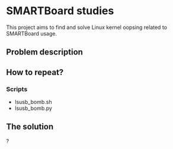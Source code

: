 # SMARTBoard studies

This project aims to find and solve Linux kernel oopsing related to
SMARTBoard usage.

## Problem description

## How to repeat?

### Scripts

- lsusb_bomb.sh
- lsusb_bomb.py

## The solution

?
